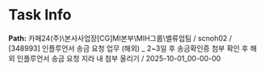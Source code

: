 # Task Info

**Path:** 카페24(주)\본사사업장\[CG]MI본부\MIH그룹\밸류업팀 / scnoh02 / [348993] 인플루언서 송금 요청 업무 (해외) _ 2~3일 후 송금확인증 첨부 확인 후 해외 인플루언서 송금 요청 지라 내 첨부 올리기 / 2025-10-01_00-00-00


